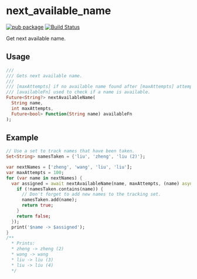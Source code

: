 # next_available_name

[![pub package](https://img.shields.io/pub/v/next_available_name.svg)](https://pub.dev/packages/next_available_name)
[![Build Status](https://github.com/flutter-cavalry/next_available_name/workflows/Build/badge.svg)](https://github.com/flutter-cavalry/next_available_name/actions)

Get next available name.

## Usage

```dart
///
/// Gets next available name.
///
/// [maxAttempts] if no available name found after [maxAttempts] attempts, null is returned.
/// [availableFn] used to check if a name is available.
Future<String?> nextAvailableName(
  String name,
  int maxAttempts,
  Future<bool> Function(String name) availableFn
);
```

## Example

```dart
// Use a set to track names that have been taken.
Set<String> namesTaken = {'liu', 'zheng', 'liu (2)'};

var nextNames = ['zheng', 'wang', 'liu', 'liu'];
var maxAttempts = 100;
for (var name in nextNames) {
  var assigned = await nextAvailableName(name, maxAttempts, (name) async {
    if (!namesTaken.contains(name)) {
      // Don't forget to add new names to the tracking set.
      namesTaken.add(name);
      return true;
    }
    return false;
  });
  print('$name -> $assigned');
}
/**
  * Prints:
  * zheng -> zheng (2)
  * wang -> wang
  * liu -> liu (3)
  * liu -> liu (4)
  */
```
